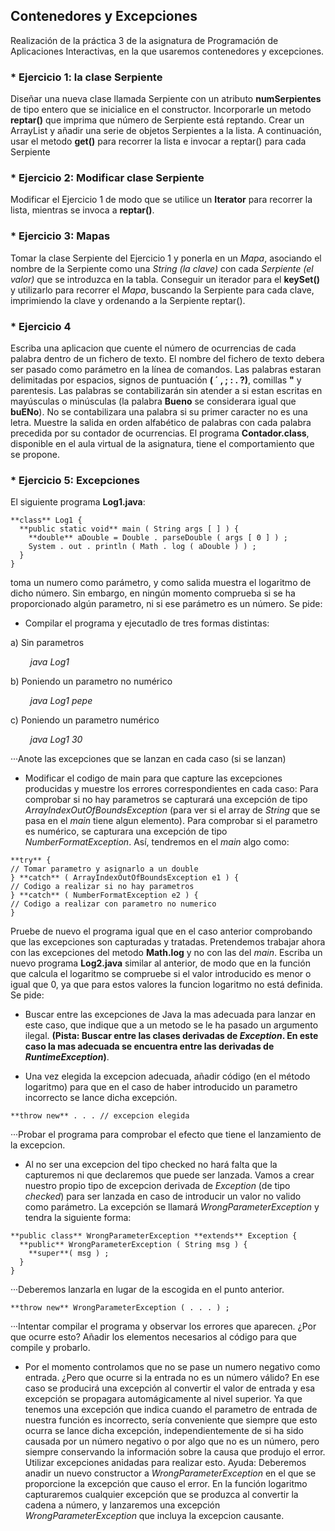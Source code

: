 ## Contenedores y Excepciones
Realización de la práctica 3 de la asignatura de Programación de Aplicaciones Interactivas, en la que usaremos contenedores y excepciones.

### * Ejercicio 1: la clase Serpiente
Diseñar una nueva clase llamada Serpiente con un atributo **numSerpientes** de tipo entero que se inicialice en el constructor. Incorporarle un metodo **reptar()** que imprima que número de Serpiente está reptando. Crear un ArrayList y añadir una serie de objetos Serpientes a la lista. A continuación, usar el metodo **get()** para recorrer la lista e invocar a reptar() para cada Serpiente

### *  Ejercicio 2: Modificar clase Serpiente
Modificar el Ejercicio 1 de modo que se utilice un **Iterator** para recorrer la lista, mientras se invoca a **reptar()**.

### * Ejercicio 3: Mapas
Tomar la clase Serpiente del Ejercicio 1 y ponerla en un *Mapa*, asociando el nombre de la Serpiente como una *String (la clave)*  con cada *Serpiente (el valor)* que se introduzca en la tabla. Conseguir un iterador para el **keySet()** y utilizarlo para recorrer el *Mapa*, buscando la Serpiente para cada clave, imprimiendo la clave y ordenando a la Serpiente reptar().

### * Ejercicio 4
Escriba una aplicacion que cuente el número de ocurrencias de cada palabra dentro de un fichero de texto. El nombre del fichero de texto debera ser pasado como parámetro en la línea de comandos. Las palabras estaran delimitadas por espacios, signos de puntuación **( ´ , ; : . ?)**, comillas **"** y parentesis. Las palabras se contabilizarán sin atender a si estan escritas en mayúsculas o minúsculas (la palabra **Bueno** se considerara igual que **buENo**). No se contabilizara una palabra si su primer caracter no es una letra. Muestre la salida en orden alfabético de palabras con cada palabra precedida por su contador de ocurrencias. El programa **Contador.class**, disponible en el aula virtual de la asignatura, tiene el comportamiento que se propone.

### * Ejercicio 5: Excepciones
El siguiente programa **Log1.java**:
```
**class** Log1 {
  **public static void** main ( String args [ ] ) {
    **double** aDouble = Double . parseDouble ( args [ 0 ] ) ;
    System . out . println ( Math . log ( aDouble ) ) ;
  }
}
```
toma un numero como parámetro, y como salida muestra el logaritmo de dicho número. Sin embargo, en ningún momento comprueba si se ha proporcionado algún parametro, ni si ese parámetro es un número. Se pide: 
* Compilar el programa y ejecutadlo de tres formas distintas:
  
a) Sin parametros

&nbsp;&nbsp;&nbsp;&nbsp;&nbsp;&nbsp;&nbsp;&nbsp;*java Log1*

b) Poniendo un parametro no numérico

&nbsp;&nbsp;&nbsp;&nbsp;&nbsp;&nbsp;&nbsp;&nbsp;*java Log1 pepe*

c) Poniendo un parametro numérico

&nbsp;&nbsp;&nbsp;&nbsp;&nbsp;&nbsp;&nbsp;&nbsp;*java Log1 30*

···Anote las excepciones que se lanzan en cada caso (si se lanzan)
* Modificar el codigo de main para que capture las excepciones producidas y muestre los errores correspondientes en cada caso: Para comprobar si no hay parametros se capturará una excepción de tipo *ArrayIndexOutOfBoundsException* (para ver si el array de *String* que se pasa en el *main* tiene algun elemento). Para comprobar si el parametro es numérico, se capturara una excepción de tipo *NumberFormatException*. Así, tendremos en el *main* algo como:
```
**try** {
// Tomar parametro y asignarlo a un double
} **catch** ( ArrayIndexOutOfBoundsException e1 ) {
// Codigo a realizar si no hay parametros
} **catch** ( NumberFormatException e2 ) {
// Codigo a realizar con parametro no numerico
}
```
Pruebe de nuevo el programa igual que en el caso anterior comprobando que las excepciones son capturadas y tratadas. Pretendemos trabajar ahora con las excepciones del metodo **Math.log** y no con las del *main*. Escriba un nuevo programa **Log2.java** similar al anterior, de modo que en la función que calcula el logaritmo se compruebe si el valor introducido es menor o igual que 0, ya que para estos valores la funcion logaritmo no está definida. Se pide: 
+ Buscar entre las excepciones de Java la mas adecuada para lanzar en este caso, que indique que a un metodo se le ha pasado un 
argumento ilegal. **(Pista: Buscar entre las clases derivadas de *Exception*. En este caso la mas adecuada se encuentra entre las derivadas de *RuntimeException*)**.

+ Una vez elegida la excepcion adecuada, añadir código (en el método logaritmo) para que en el caso de haber introducido un parametro incorrecto se lance dicha excepción. 
```
**throw new** . . . // excepcion elegida
```

···Probar el programa para comprobar el efecto que tiene el lanzamiento de la excepcion.

+ Al no ser una excepcion del tipo checked no hará falta que la capturemos ni que declaremos que puede ser lanzada. Vamos a crear
nuestro propio tipo de excepcion derivada de *Exception* (de tipo *checked*) para ser lanzada en caso de introducir un valor no valido 
como parámetro. La excepción se llamará *WrongParameterException* y tendra la siguiente forma: 
```
**public class** WrongParameterException **extends** Exception {
  **public** WrongParameterException ( String msg ) {
    **super**( msg ) ;
  }
}
```

···Deberemos lanzarla en lugar de la escogida en el punto anterior.
```
**throw new** WrongParameterException ( . . . ) ;
```

···Intentar compilar el programa y observar los errores que aparecen. ¿Por que ocurre esto? Añadir los elementos necesarios al código 
para que compile y probarlo.

+ Por el momento controlamos que no se pase un numero negativo como entrada. ¿Pero que ocurre si la entrada no es un número válido?
En ese caso se producirá una excepción al convertir el valor de entrada y esa excepción se propagara automágicamente al nivel 
superior. Ya que tenemos una excepción que indica cuando el parametro de entrada de nuestra función es incorrecto, sería conveniente
que siempre que esto ocurra se lance dicha excepción, independientemente de si ha sido causada por un número negativo o por algo que
no es un número, pero siempre conservando la información sobre la causa que produjo el error. Utilizar excepciones anidadas para
realizar esto. Ayuda: Deberemos anadir un nuevo constructor a *WrongParameterException* en el que se proporcione la excepción que causo el error. En la función logaritmo capturaremos cualquier excepción que se produzca al convertir la cadena a número, y lanzaremos una excepción *WrongParameterException* que incluya la excepcion causante.
